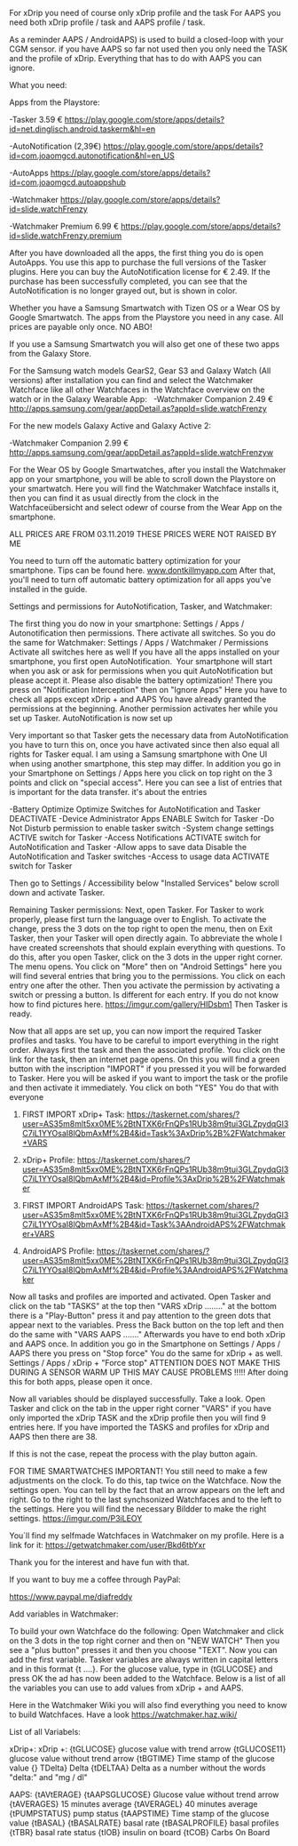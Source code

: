 For xDrip you need of course only xDrip profile and the task
For AAPS you need both xDrip profile / task and AAPS profile / task.

As a reminder AAPS / AndroidAPS) is used to build a closed-loop with your CGM sensor. if you have AAPS so far
not used then you only need the TASK and the profile of xDrip. Everything that has to do with AAPS you can ignore.

What you need:

Apps from the Playstore:

-Tasker 3.59 € https://play.google.com/store/apps/details?id=net.dinglisch.android.taskerm&hl=en 

-AutoNotification (2,39€) https://play.google.com/store/apps/details?id=com.joaomgcd.autonotification&hl=en_US 

-AutoApps https://play.google.com/store/apps/details?id=com.joaomgcd.autoappshub

-Watchmaker https://play.google.com/store/apps/details?id=slide.watchFrenzy 

-Watchmaker Premium 6.99 € https://play.google.com/store/apps/details?id=slide.watchFrenzy.premium 


After you have downloaded all the apps, the first thing you do is open AutoApps. You use this app to purchase the full versions of the Tasker plugins. Here you can buy the AutoNotification license for € 2.49. If the purchase has been successfully completed, you can see that the AutoNotification is no longer grayed out, but is shown in color.


Whether you have a Samsung Smartwatch with Tizen OS or a Wear OS by Google Smartwatch. The apps from the Playstore you need in any case.
All prices are payable only once. NO ABO!


If you use a Samsung Smartwatch you will also get one of these two apps from the Galaxy Store.

For the Samsung watch models GearS2, Gear S3 and Galaxy Watch (All versions) after installation you can find and select the Watchmaker 
Watchface like all other Watchfaces in the 
Watchface overview on the watch or in the Galaxy Wearable App:
 
-Watchmaker Companion 2.49 €
http://apps.samsung.com/gear/appDetail.as?appId=slide.watchFrenzy

For the new models Galaxy Active and Galaxy Active 2:

-Watchmaker Companion 2.99 €
http://apps.samsung.com/gear/appDetail.as?appId=slide.watchFrenzyw

For the Wear OS by Google Smartwatches, after you install the Watchmaker app on your smartphone, you will be able to scroll down the
Playstore on your smartwatch. Here you will find the Watchmaker Watchface installs it, then you can find it as usual directly from the 
clock in the Watchfaceübersicht and select odewr of course from the Wear App on the smartphone.

ALL PRICES ARE FROM 03.11.2019
THESE PRICES WERE NOT RAISED BY ME

You need to turn off the automatic battery optimization for your smartphone. Tips can be found here. www.dontkillmyapp.com After that, 
you'll need to turn off automatic battery optimization for all apps you've installed in the guide.

Settings and permissions for AutoNotification, Tasker, and Watchmaker:

The first thing you do now in your smartphone: Settings / Apps / Autonotification then permissions. There activate all switches.
So you do the same for Watchmaker: Settings / Apps / Watchmaker / Permissions
Activate all switches here as well
If you have all the apps installed on your smartphone, you first open AutoNotification.
 Your smartphone will start when you ask or ask for permissions when you quit AutoNotification but please accept it.
 Please also disable the battery optimization!
There you press on "Notification Interception" then on "Ignore Apps"
Here you have to check all apps except xDrip + and AAPS
You have already granted the permissions at the beginning. Another permission activates her while you set up Tasker.
AutoNotification is now set up

Very important so that Tasker gets the necessary data from AutoNotification you have to turn this on, once you have activated since then also equal all rights for Tasker equal.
I am using a Samsung smartphone with One UI when using another smartphone, this step may differ.
In addition you go in your Smartphone on Settings / Apps here you click on top right on the 3 points and click on "special access". Here you can see a list of entries that is important for the data transfer. it's about the entries

-Battery Optimize Optimize Switches for AutoNotification and Tasker DEACTIVATE
-Device Administrator Apps ENABLE Switch for Tasker
-Do Not Disturb permission to enable tasker switch
-System change settings ACTIVE switch for Tasker
-Access Notifications ACTIVATE switch for AutoNotification and Tasker
-Allow apps to save data Disable the AutoNotification and Tasker switches
-Access to usage data ACTIVATE switch for Tasker

Then go to Settings / Accessibility below "Installed Services" below scroll down and activate Tasker.

Remaining Tasker permissions:
Next, open Tasker. For Tasker to work properly, please first turn the language over to English. To activate the change, press the 
3 dots on the top right to open the menu, then on Exit Tasker, then your Tasker will open directly again.
To abbreviate the whole I have created screenshots that should explain everything with questions.
To do this, after you open Tasker, click on the 3 dots in the upper right corner. The menu opens. You click on "More" then on 
"Android Settings" here you will find several entries that bring you to the permissions. You click on each entry one after the other.
Then you activate the permission by activating a switch or pressing a button. Is different for each entry. 
If you do not know how to find pictures here. https://imgur.com/gallery/HIDsbm1 
Then Tasker is ready.

Now that all apps are set up, you can now import the required Tasker profiles and tasks. You have to be careful to import 
everything in the right order. Always first the task and then the associated profile.
You click on the link for the task, then an internet page opens. On this you will find a green button with the inscription
"IMPORT" if you pressed it you will be forwarded to Tasker. Here you will be asked if you want to import the task or the
profile and then activate it immediately. You click on both "YES" You do that with everyone



1. FIRST IMPORT xDrip+ Task: 
https://taskernet.com/shares/?user=AS35m8mlt5xx0ME%2BtNTXK6rFnQPs1RUb38m9tui3GLZpydqGl3C7iL1YYOsaI8lQbmAxMf%2B4&id=Task%3AxDrip%2B%2FWatchmaker+VARS

2. xDrip+ Profile: 
https://taskernet.com/shares/?user=AS35m8mlt5xx0ME%2BtNTXK6rFnQPs1RUb38m9tui3GLZpydqGl3C7iL1YYOsaI8lQbmAxMf%2B4&id=Profile%3AxDrip%2B%2FWatchmaker

3. FIRST IMPORT AndroidAPS Task: 
https://taskernet.com/shares/?user=AS35m8mlt5xx0ME%2BtNTXK6rFnQPs1RUb38m9tui3GLZpydqGl3C7iL1YYOsaI8lQbmAxMf%2B4&id=Task%3AAndroidAPS%2FWatchmaker+VARS

4. AndroidAPS Profile: 
https://taskernet.com/shares/?user=AS35m8mlt5xx0ME%2BtNTXK6rFnQPs1RUb38m9tui3GLZpydqGl3C7iL1YYOsaI8lQbmAxMf%2B4&id=Profile%3AAndroidAPS%2FWatchmaker


Now all tasks and profiles are imported and activated. 
Open Tasker and click on the tab "TASKS" at the top then "VARS xDrip ........" at the bottom there is a "Play-Button" press it and 
pay attention to the green dots that appear next to the variables. Press the Back button on the top left and then do the same with 
"VARS AAPS ......." Afterwards you have to end both xDrip and AAPS once. In addition you go in the Smartphone on 
Settings / Apps / AAPS there you press on "Stop force" You do the same for xDrip + as well. Settings / Apps / xDrip + "Force stop"
ATTENTION DOES NOT MAKE THIS DURING A SENSOR WARM UP THIS MAY CAUSE PROBLEMS !!!!!
After doing this for both apps, please open it once.

Now all variables should be displayed successfully. Take a look.
Open Tasker and click on the tab in the upper right corner
"VARS" if you have only imported the xDrip TASK and the xDrip profile then you will find 9 entries here.
If you have imported the TASKS and profiles for xDrip and AAPS then there are 38.

If this is not the case, repeat the process with the play button again.

FOR TIME SMARTWATCHES IMPORTANT!
You still need to make a few adjustments on the clock. To do this, tap twice on the Watchface. Now the settings open. You can tell 
by the fact that an arrow appears on the left and right. Go to the right to the last synchsonized Watchfaces and to the left to the 
settings.
Here you will find the necessary Bildder to make the right settings. https://imgur.com/P3iLEOY

You´ll find my selfmade Watchfaces in Watchmaker on my profile. Here is a link for it:
https://getwatchmaker.com/user/Bkd6tbYxr 


Thank you for the interest and have fun with that. 


If you want to buy me a coffee through PayPal:

https://www.paypal.me/diafreddy 



Add variables in Watchmaker:

To build your own Watchface do the following:
Open Watchmaker and click on the 3 dots in the top right corner and then on "NEW WATCH"
Then you see a "plus button" presses it and then you choose "TEXT". Now you can add the first variable. Tasker variables are always
written in capital letters and in this format {t ....}. For the glucose value, type in {tGLUCOSE} and press OK the ad has now been 
added to the Watchface. Below is a list of all the variables you can use to add values from xDrip + and AAPS.

Here in the Watchmaker Wiki you will also find everything you need to know to build Watchfaces. 
Have a look https://watchmaker.haz.wiki/  


List of all Variabels:

xDrip+:
xDrip +:
{tGLUCOSE} 			glucose value with trend arrow
{tGLUCOSE11} 		glucose value without trend arrow
{tBGTIME} 			Time stamp of the glucose value
{} TDelta} 			Delta
{tDELTAA} 			Delta as a number without the words "delta:" and "mg / dl"

AAPS:
{tAVtERAGE}
{tAAPSGLUCOSE} 		Glucose value without trend arrow
{tAVERAGES}			 15 minutes average
{tAVERAGEL}			 40 minutes average
{tPUMPSTATUS} 		pump status
{tAAPSTIME}			 Time stamp of the glucose value
{tBASAL}
{tBASALRATE}			 basal rate
{tBASALPROFILE}		 basal profiles
{tTBR} 				basal rate status
{tIOB} 				insulin on board
{tCOB} 				Carbs On Board
